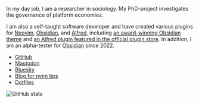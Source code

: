 In my day job, I am a researcher in sociology. My PhD-project investigates the governance 
of platform economies.

I am also a self-taught software developer and have created various plugins for
[Neovim](https://dotfyle.com/chrisgrieser),
[Obsidian](https://obsidian.md/plugins?search=Chris%20Grieser), and
[Alfred](https://alfred.app/workflows/chrisgrieser/), including [an
award-winning Obsidian theme](https://github.com/chrisgrieser/shimmering-focus)
and [an Alfred plugin featured in the official plugin
store](https://alfred.app/workflows/chrisgrieser/reddit-browser/). In addition,
I am an alpha-tester for [Obsidian](http://obsidian.md) since 2022.

- [GitHub](https://github.com/chrisgrieser)
- <a rel="me" href="https://pkm.social/@pseudometa">Mastodon</a><!--https://pkm.social/settings/verification-->
- [Bluesky](https://bsky.app/profile/pseudometa.bsky.social)
- [Blog for nvim tips](https://nanotipsforvim.prose.sh/)
- [Dotfiles](https://github.com/chrisgrieser/.config)

![GitHub
stats](https://github-readme-stats.vercel.app/api?username=chrisgrieser&show_icons=true&theme=dracula&show=prs_merged_percentage,reviews)
<!-- https://github.com/anuraghazra/github-readme-stats#github-stats-card -->
